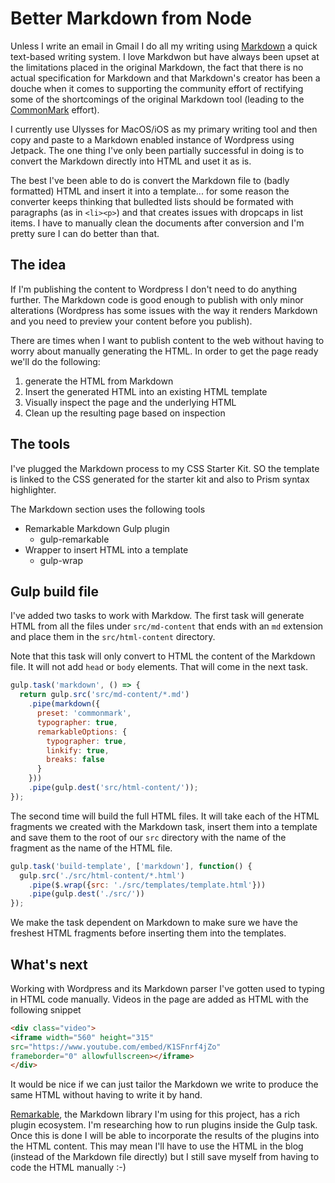 # Better Markdown from Node

Unless I write an email in Gmail I do all my writing using [Markdown](https://daringfireball.net/projects/markdown/) a quick text-based writing system. I love Markdwon but have always been upset at the limitations placed in the original Markdown, the fact that there is no actual specification for Markdown and that Markdown's creator has been a douche when it comes to supporting the community effort of rectifying some of the shortcomings of the original Markdown tool (leading to the [CommonMark](http://commonmark.org/) effort). 

I currently use Ulysses for MacOS/iOS as my primary writing tool and then copy and paste to a Markdown enabled instance of Wordpress using Jetpack. The one thing I've only been partially successful in doing is to convert the Markdown directly into HTML and uset it as is. 

The best I've been able to do is convert the Markdown file to (badly formatted) HTML and insert it into a template... for some reason the converter keeps thinking that bulledted lists should be formated with paragraphs (as in `<li><p>`) and that creates issues with dropcaps in list items. I have to manually clean the documents after conversion and I'm pretty sure I can do better than that. 

## The idea

If I'm publishing the content to Wordpress I don't need to do anything further. The Markdown code is good enough to publish with only minor alterations (Wordpress has some issues with the way it renders Markdown and you need to preview your content before you publish). 

There are times when I want to publish content to the web without having to worry about manually generating the HTML. In order to get the page ready we'll do the following:

1. generate the HTML from Markdown
2. Insert the generated HTML into an existing HTML template
3. Visually inspect the page and the underlying HTML
4. Clean up the resulting page based on inspection

## The tools

I've plugged the Markdown process to my CSS Starter Kit. SO the template is linked to the CSS generated for the starter kit and also to Prism syntax highlighter. 

The Markdown section uses the following tools

* Remarkable Markdown Gulp plugin
    * gulp-remarkable
* Wrapper to insert HTML into a template
    * gulp-wrap

## Gulp build file

I've added two tasks to work with Markdow.  The first task will generate HTML from all the files under `src/md-content` that ends with an `md` extension and place them in the `src/html-content` directory.
 
Note that this task will only convert to HTML the content of the Markdown file. It will not add `head` or `body` elements. That will come in the next task.

```javascript
gulp.task('markdown', () => {
  return gulp.src('src/md-content/*.md')
    .pipe(markdown({
      preset: 'commonmark',
      typographer: true,
      remarkableOptions: {
        typographer: true,
        linkify: true,
        breaks: false
      }
    }))
    .pipe(gulp.dest('src/html-content/'));
});
```

The second time will build the full HTML files. It will take each of the HTML fragments we created with the Markdown task, insert them into a template and save them to the root of our `src` directory with the name of the fragment as the name of the HTML file.  

```javascript
gulp.task('build-template', ['markdown'], function() {
  gulp.src('./src/html-content/*.html')
    .pipe($.wrap({src: './src/templates/template.html'}))
    .pipe(gulp.dest('./src/'))
});    
```

We make the task dependent on Markdown to make sure we have the freshest HTML fragments before inserting them into the templates.

## What's next 

Working with Wordpress and its Markdown parser I've gotten used to typing in HTML code manually. Videos in the page are added as HTML with the following snippet

```html
<div class="video">
<iframe width="560" height="315" 
src="https://www.youtube.com/embed/K1SFnrf4jZo" 
frameborder="0" allowfullscreen></iframe>
</div>
```

It would be nice if we can just tailor the Markdown we write to produce the same HTML without having to write it by hand. 

[Remarkable](https://github.com/jonschlinkert/remarkable), the Markdown library I'm using for this project, has a rich plugin ecosystem. I'm researching how to run plugins inside the Gulp task. Once this is done I will be able to incorporate the results of the plugins into the HTML content. This may mean I'll have to use the HTML in the blog (instead of the Markdown file directly) but I still save myself from having to code the HTML manually :-)    
